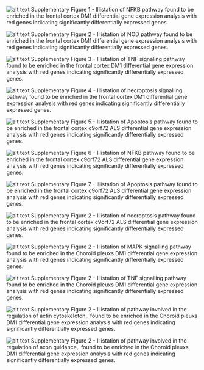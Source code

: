 ![alt text](https://github.com/mbxss28/transcriptonal-analysis-of-myotonic-dystrophy/blob/main/KEGG/p1_NFKB.pathview.png)
Supplementary Figure 1 - Illistation of NFKB pathway found to be enriched in the frontal cortex DM1 differential gene expression analysis with red genes indicating significantly differentially expressed genes.


![alt text](https://github.com/mbxss28/transcriptonal-analysis-of-myotonic-dystrophy/blob/main/KEGG/p1_NODlike.pathview.png)
Supplementary Figure 2 -  Illistation of NOD pathway found to be enriched in the frontal cortex DM1 differential gene expression analysis with red genes indicating significantly differentially expressed genes.


![alt text](https://github.com/mbxss28/transcriptonal-analysis-of-myotonic-dystrophy/blob/main/KEGG/p1_TNFike.pathview.png)
Supplementary Figure 3 -  Illistation of TNF signaling pathway found to be enriched in the frontal cortex DM1 differential gene expression analysis with red genes indicating significantly differentially expressed genes.

![alt text](https://github.com/mbxss28/transcriptonal-analysis-of-myotonic-dystrophy/blob/main/KEGG/p1_necroptosis.pathview.png)
Supplementary Figure 4 -  Illistation of necroptosis signalling pathway found to be enriched in the frontal cortex DM1 differential gene expression analysis with red genes indicating significantly differentially expressed genes.

![alt text](https://github.com/mbxss28/transcriptonal-analysis-of-myotonic-dystrophy/blob/main/KEGG/p2_Apoptosis.pathview.png)
Supplementary Figure 5 -  Illistation of Apoptosis pathway found to be enriched in the frontal cortex c9orf72 ALS differential gene expression analysis with red genes indicating significantly differentially expressed genes.

![alt text](https://github.com/mbxss28/transcriptonal-analysis-of-myotonic-dystrophy/blob/main/KEGG/p2_NFKB.pathview.png)
Supplementary Figure 6 -  Illistation of NFKB pathway found to be enriched in the frontal cortex c9orf72 ALS differential gene expression analysis with red genes indicating significantly differentially expressed genes.

![alt text](https://github.com/mbxss28/transcriptonal-analysis-of-myotonic-dystrophy/blob/main/KEGG/p2_Apoptosis.pathview.png)
Supplementary Figure 7 -  Illistation of Apoptosis pathway found to be enriched in the frontal cortex c9orf72 ALS differential gene expression analysis with red genes indicating significantly differentially expressed genes.

![alt text](https://github.com/mbxss28/transcriptonal-analysis-of-myotonic-dystrophy/blob/main/KEGG/p2_necroptosis.pathview.png)
Supplementary Figure 2 -  Illistation of necroptosis pathway found to be enriched in the frontal cortex c9orf72 ALS differential gene expression analysis with red genes indicating significantly differentially expressed genes.

![alt text](https://github.com/mbxss28/transcriptonal-analysis-of-myotonic-dystrophy/blob/main/KEGG/p3_MAPK.pathview.png)
Supplementary Figure 2 -  Illistation of MAPK signalling pathway found to be enriched in the Choroid pleuxs DM1 differential gene expression analysis with red genes indicating significantly differentially expressed genes.

![alt text](https://github.com/mbxss28/transcriptonal-analysis-of-myotonic-dystrophy/blob/main/KEGG/p3_TNF.pathview.png)
Supplementary Figure 2 -  Illistation of TNF signalling pathway found to be enriched in the Choroid pleuxs DM1 differential gene expression analysis with red genes indicating significantly differentially expressed genes.

![alt text](https://github.com/mbxss28/transcriptonal-analysis-of-myotonic-dystrophy/blob/main/KEGG/p3_actin.pathview.png)
Supplementary Figure 2 -  Illistation of pathway involved in the regulation of actin cytoskeloton,. found to be enriched in the Choroid pleuxs DM1 differential gene expression analysis with red genes indicating significantly differentially expressed genes.

![alt text](https://github.com/mbxss28/transcriptonal-analysis-of-myotonic-dystrophy/blob/main/KEGG/p3_axon.pathview.png)
Supplementary Figure 2 -  Illistation of pathway involved in the regulation of axon guidance,. found to be enriched in the Choroid pleuxs DM1 differential gene expression analysis with red genes indicating significantly differentially expressed genes.
